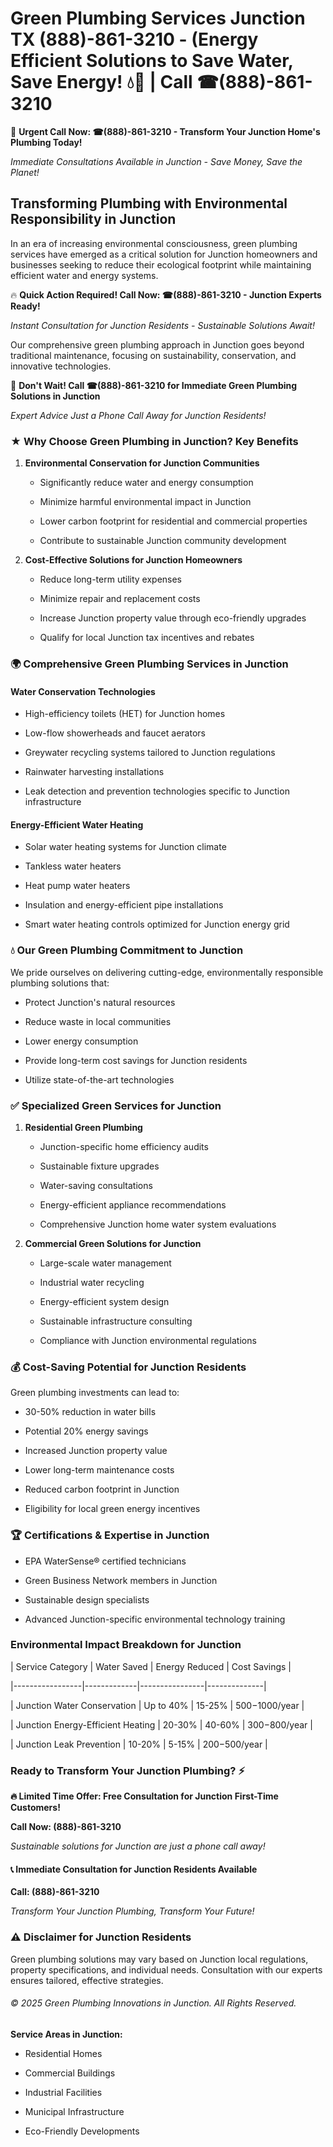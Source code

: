 # Green Plumbing Services Junction TX (888)-861-3210 - (Energy Efficient Solutions to Save Water, Save Energy! 💧🌿 | Call ☎(888)-861-3210

🚨 **Urgent Call Now: ☎(888)-861-3210 - Transform Your Junction Home's Plumbing Today!**
*Immediate Consultations Available in Junction - Save Money, Save the Planet!*

## Transforming Plumbing with Environmental Responsibility in Junction

In an era of increasing environmental consciousness, green plumbing services have emerged as a critical solution for Junction homeowners and businesses seeking to reduce their ecological footprint while maintaining efficient water and energy systems. 

🔥 **Quick Action Required! Call Now: ☎(888)-861-3210 - Junction Experts Ready!**
*Instant Consultation for Junction Residents - Sustainable Solutions Await!*

Our comprehensive green plumbing approach in Junction goes beyond traditional maintenance, focusing on sustainability, conservation, and innovative technologies.

🚨 **Don't Wait! Call ☎(888)-861-3210 for Immediate Green Plumbing Solutions in Junction**
*Expert Advice Just a Phone Call Away for Junction Residents!*

### ★ Why Choose Green Plumbing in Junction? Key Benefits

1. **Environmental Conservation for Junction Communities** 
   - Significantly reduce water and energy consumption
   - Minimize harmful environmental impact in Junction
   - Lower carbon footprint for residential and commercial properties
   - Contribute to sustainable Junction community development

2. **Cost-Effective Solutions for Junction Homeowners** 
   - Reduce long-term utility expenses
   - Minimize repair and replacement costs
   - Increase Junction property value through eco-friendly upgrades
   - Qualify for local Junction tax incentives and rebates

### 🌍 Comprehensive Green Plumbing Services in Junction

#### Water Conservation Technologies
- High-efficiency toilets (HET) for Junction homes
- Low-flow showerheads and faucet aerators
- Greywater recycling systems tailored to Junction regulations
- Rainwater harvesting installations
- Leak detection and prevention technologies specific to Junction infrastructure

#### Energy-Efficient Water Heating
- Solar water heating systems for Junction climate
- Tankless water heaters
- Heat pump water heaters
- Insulation and energy-efficient pipe installations
- Smart water heating controls optimized for Junction energy grid

### 💧 Our Green Plumbing Commitment to Junction

We pride ourselves on delivering cutting-edge, environmentally responsible plumbing solutions that:
- Protect Junction's natural resources
- Reduce waste in local communities
- Lower energy consumption
- Provide long-term cost savings for Junction residents
- Utilize state-of-the-art technologies

### ✅ Specialized Green Services for Junction

1. **Residential Green Plumbing**
   - Junction-specific home efficiency audits
   - Sustainable fixture upgrades
   - Water-saving consultations
   - Energy-efficient appliance recommendations
   - Comprehensive Junction home water system evaluations

2. **Commercial Green Solutions for Junction**
   - Large-scale water management
   - Industrial water recycling
   - Energy-efficient system design
   - Sustainable infrastructure consulting
   - Compliance with Junction environmental regulations

### 💰 Cost-Saving Potential for Junction Residents

Green plumbing investments can lead to:
- 30-50% reduction in water bills
- Potential 20% energy savings
- Increased Junction property value
- Lower long-term maintenance costs
- Reduced carbon footprint in Junction
- Eligibility for local green energy incentives

### 🏆 Certifications & Expertise in Junction

- EPA WaterSense® certified technicians
- Green Business Network members in Junction
- Sustainable design specialists
- Advanced Junction-specific environmental technology training

### Environmental Impact Breakdown for Junction

| Service Category | Water Saved | Energy Reduced | Cost Savings |
|-----------------|-------------|----------------|--------------|
| Junction Water Conservation | Up to 40% | 15-25% | $500-$1000/year |
| Junction Energy-Efficient Heating | 20-30% | 40-60% | $300-$800/year |
| Junction Leak Prevention | 10-20% | 5-15% | $200-$500/year |

### Ready to Transform Your Junction Plumbing? ⚡

**🔥 Limited Time Offer: Free Consultation for Junction First-Time Customers!**

**Call Now: (888)-861-3210**
*Sustainable solutions for Junction are just a phone call away!*

#### 📞 Immediate Consultation for Junction Residents Available

**Call: (888)-861-3210**
*Transform Your Junction Plumbing, Transform Your Future!*

### ⚠️ Disclaimer for Junction Residents

Green plumbing solutions may vary based on Junction local regulations, property specifications, and individual needs. Consultation with our experts ensures tailored, effective strategies.

###### © 2025 Green Plumbing Innovations in Junction. All Rights Reserved.

**Service Areas in Junction:** 
- Residential Homes
- Commercial Buildings
- Industrial Facilities
- Municipal Infrastructure
- Eco-Friendly Developments